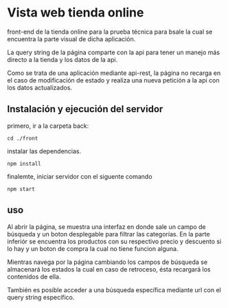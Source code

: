 # Vista web tienda online

front-end de la tienda online para la prueba técnica para bsale la cual se encuentra la parte visual de dicha aplicación.

La query string de la página comparte con la api para tener un manejo más directo a la tienda y los datos de la api.

Como se trata de una aplicación mediante api-rest, la página no recarga en el caso de modificación de estado y realiza una nueva petición a la api con los datos actualizados.

## Instalación y ejecución del servidor

primero, ir a la carpeta back:

```
cd ./front
```

instalar las dependencias.
```
npm install
```

finalemte, iniciar servidor con el siguente comando

```
npm start
```

## uso

Al abrir la página, se muestra una interfaz en donde sale un campo de búsqueda y un boton desplegable para filtrar las categorías. En la parte inferiór se encuentra los productos con su respectivo precio y descuento si lo hay y un boton de compra la cual no tiene funcion alguna.

Mientras navega por la página cambiando los campos de búsqueda se almacenará los estados la cual en caso de retroceso, ésta recargará los contenidos de ella. 

También es posible acceder a una búsqueda específica mediante url con el query string específico.